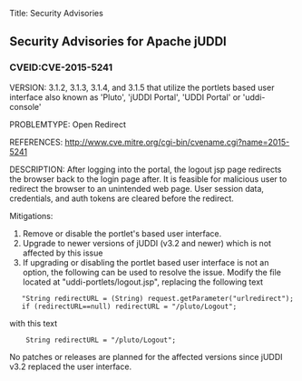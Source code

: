 Title: Security Advisories

## Security Advisories for Apache jUDDI

### CVEID:CVE-2015-5241

VERSION: 3.1.2, 3.1.3, 3.1.4, and 3.1.5 that utilize the portlets based user interface also known as 'Pluto', 'jUDDI Portal', 'UDDI Portal' or 'uddi-console'

PROBLEMTYPE: Open Redirect

REFERENCES: http://www.cve.mitre.org/cgi-bin/cvename.cgi?name=2015-5241

DESCRIPTION: After logging into the portal, the logout jsp page redirects the browser back to the login page after. It is feasible for malicious user to redirect the browser to an unintended web page. User session data, credentials, and auth tokens are cleared before the redirect.

Mitigations:

 1) Remove or disable the portlet's based user interface. 
 2) Upgrade to newer versions of jUDDI (v3.2 and newer) which is not affected by this issue
 3) If upgrading or disabling the portlet based user interface is not an option, the following can be used to resolve the issue. Modify the file located at "uddi-portlets/logout.jsp", replacing the following text
 
````
   "String redirectURL = (String) request.getParameter("urlredirect");
   if (redirectURL==null) redirectURL = "/pluto/Logout";
````

with this text

````
    String redirectURL = "/pluto/Logout";
````

No patches or releases are planned for the affected versions since jUDDI v3.2 replaced the user interface.
